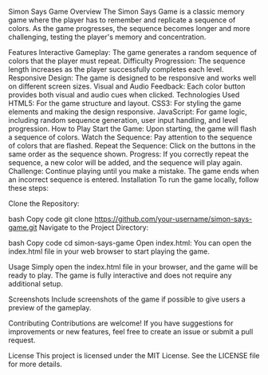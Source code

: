 Simon Says Game
Overview
The Simon Says Game is a classic memory game where the player has to remember and replicate a sequence of colors. As the game progresses, the sequence becomes longer and more challenging, testing the player's memory and concentration.

Features
Interactive Gameplay: The game generates a random sequence of colors that the player must repeat.
Difficulty Progression: The sequence length increases as the player successfully completes each level.
Responsive Design: The game is designed to be responsive and works well on different screen sizes.
Visual and Audio Feedback: Each color button provides both visual and audio cues when clicked.
Technologies Used
HTML5: For the game structure and layout.
CSS3: For styling the game elements and making the design responsive.
JavaScript: For game logic, including random sequence generation, user input handling, and level progression.
How to Play
Start the Game: Upon starting, the game will flash a sequence of colors.
Watch the Sequence: Pay attention to the sequence of colors that are flashed.
Repeat the Sequence: Click on the buttons in the same order as the sequence shown.
Progress: If you correctly repeat the sequence, a new color will be added, and the sequence will play again.
Challenge: Continue playing until you make a mistake. The game ends when an incorrect sequence is entered.
Installation
To run the game locally, follow these steps:

Clone the Repository:

bash
Copy code
git clone https://github.com/your-username/simon-says-game.git
Navigate to the Project Directory:

bash
Copy code
cd simon-says-game
Open index.html: You can open the index.html file in your web browser to start playing the game.

Usage
Simply open the index.html file in your browser, and the game will be ready to play. The game is fully interactive and does not require any additional setup.

Screenshots
Include screenshots of the game if possible to give users a preview of the gameplay.

Contributing
Contributions are welcome! If you have suggestions for improvements or new features, feel free to create an issue or submit a pull request.

License
This project is licensed under the MIT License. See the LICENSE file for more details.
